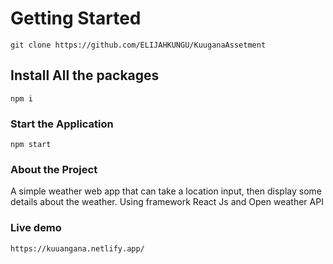 # Getting Started 
```
git clone https://github.com/ELIJAHKUNGU/KuuganaAssetment
```

## Install All the packages

```
npm i
```

### Start the Application

```
npm start
```
 
 ### About the Project
 A simple weather web app that can take a location input, then display some details about the weather. Using framework React Js and Open weather API 

 ### Live demo

 ```
 https://kuuangana.netlify.app/
 
 ```